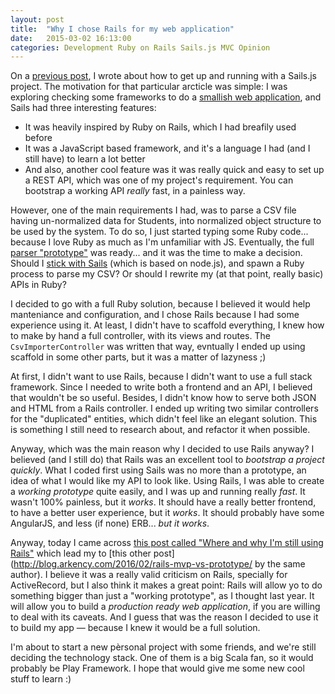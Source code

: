 ```yaml
---
layout: post
title:  "Why I chose Rails for my web application"
date:   2015-03-02 16:13:00
categories: Development Ruby on Rails Sails.js MVC Opinion
---
```

On a [previous post](http://juanmougan.github.io/jekyll/update/2015/02/14/setting-up-angular-sails.html), I wrote about how to get up and running with a Sails.js project. The motivation for that particular arcticle was simple: I was exploring checking some frameworks to do a [smallish web application](https://github.com/juanmougan/backend/), and Sails had three interesting features:
- It was heavily inspired by Ruby on Rails, which I had breafily used before
- It was a JavaScript based framework, and it's a language I had (and I still have) to learn a lot better
- And also, another cool feature was it was really quick and easy to set up a REST API, which was one of my project's requirement. You can bootstrap a working API _really_ fast, in a painless way.

However, one of the main requirements I had, was to parse a CSV file having un-normalized data for Students, into  normalized object structure to be used by the system. To do so, I just started typing some Ruby code... because I love Ruby as much as I'm unfamiliar with JS. Eventually, the full [parser "prototype"](https://github.com/juanmougan/parseCsv) was ready... and it was the time to make a decision. Should I [stick with Sails](https://github.com/juanmougan/backendNotificaciones/) (which is based on node.js), and spawn a Ruby process to parse my CSV? Or should I rewrite my (at that point, really basic) APIs in Ruby?

I decided to go with a full Ruby solution, because I believed it would help manteniance and configuration, and I chose Rails because I had some experience using it. At least, I didn't have to scaffold everything, I knew how to make by hand a full controller, with its views and routes. The `CsvImporterController` was written that way, evntually I ended up using scaffold in some other parts, but it was a matter of lazyness ;)

At first, I didn't want to use Rails, because I didn't want to use a full stack framework. Since I needed to write both a frontend and an API, I believed that wouldn't be so useful. Besides, I didn't know how to serve both JSON and HTML from a Rails controller. I ended up writing two similar controllers for the "duplicated" entities, which didn't feel like an elegant solution. This is something I still need to research about, and refactor it when possible.

Anyway, which was the main reason why I decided to use Rails anyway? I believed (and I still do) that Rails was  an excellent tool to _bootstrap a project quickly_. What I coded first using Sails was no more than a prototype, an idea of what I would like my API to look like. Using Rails, I was able to create a _working prototype_ quite easily, and I was up and running really _fast_. It wasn't 100% painless, but it _works_. It should have a really better frontend, to have a better user experience, but it _works_. It should probably have some AngularJS, and less (if none) ERB... _but it works_.

Anyway, today I came across [this post called "Where and why I'm still using Rails"](http://blog.arkency.com/2016/02/where-and-why-im-still-using-rails/) which lead my to [this other post](http://blog.arkency.com/2016/02/rails-mvp-vs-prototype/ by the same author). I believe it was a really valid criticism on Rails, specially for ActiveRecord, but I also think it makes a great point: Rails will allow yo to do something bigger than just a "working prototype", as I thought last year. It will allow you to build a _production ready web application_, if you are willing to deal with its caveats. And I guess that was the reason I decided to use it to build my app — because I knew it would be a full solution.

I'm about to start a new pèrsonal project with some friends, and we're still deciding the technology stack. One of them is a big Scala fan, so it would probably be Play Framework. I hope that would give me some new cool stuff to learn :)
